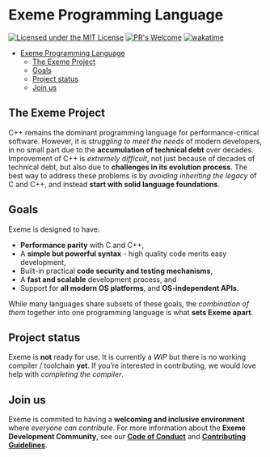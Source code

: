 # Exeme Programming Language

[![Licensed under the MIT License](https://img.shields.io/badge/License-MIT-blue.svg)](https://github.com/skifli/exeme/blob/master/LICENSE)
[![PR's Welcome](https://img.shields.io/badge/PRs%20-welcome-brightgreen.svg)](https://github.com/skifli/exeme/pulls)
[![wakatime](https://wakatime.com/badge/user/b4317b02-0c6d-457b-82a4-a448b8a8d1df/project/28665d9e-a282-4be1-a18a-61e1013acf34.svg)](https://wakatime.com/badge/user/b4317b02-0c6d-457b-82a4-a448b8a8d1df/project/28665d9e-a282-4be1-a18a-61e1013acf34)

- [Exeme Programming Language](#exeme-programming-language)
  - [The Exeme Project](#the-exeme-project)
  - [Goals](#goals)
  - [Project status](#project-status)
  - [Join us](#join-us)


## The Exeme Project

C++ remains the dominant programming language for performance-critical software. However, it is *struggling to meet the needs* of modern developers, in no small part due to the **accumulation of technical debt** over decades. Improvement of C++ is *extremely difficult*, not just because of decades of technical debt, but also due to **challenges in its evolution process**. The best way to address these problems is by *avoiding inheriting the legacy* of C and C++, and instead **start with solid language foundations**.

## Goals

Exeme is designed to have:

* **Performance parity** with C and C++,
* A **simple but powerful syntax** - high quality code merits easy development,
* Built-in practical **code security and testing mechanisms**,
* A **fast and scalable** development process, and
* Support for **all modern OS platforms**, and **OS-independent APIs**.

While many languages share subsets of these goals, the *combination of them* together into one programming language is what **sets Exeme apart**.

## Project status

Exeme is **not** ready for use. It is currently a *WIP* but there is no working compiler / toolchain **yet**. If you’re interested in contributing, we would love help with *completing the compiler*.

## Join us

Exeme is commited to having a **welcoming and inclusive environment** where *everyone can contribute*. For more information about the **Exeme Development Community**, see our [**Code of Conduct**](https://github.com/exeme-project/exeme-lang/blob/main/CODE_OF_CONDUCT.md) and [**Contributing Guidelines**](https://github.com/exeme-project/exeme-lang/blob/main/CONTRIBUTING.md).
